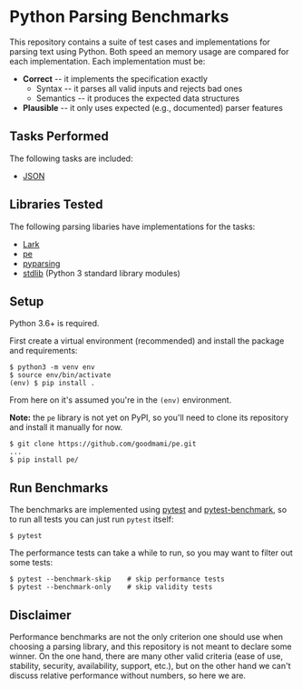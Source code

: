 # Python Parsing Benchmarks

This repository contains a suite of test cases and implementations for
parsing text using Python. Both speed an memory usage are compared for
each implementation. Each implementation must be:

* **Correct** -- it implements the specification exactly
  - Syntax -- it parses all valid inputs and rejects bad ones
  - Semantics -- it produces the expected data structures
* **Plausible** -- it only uses expected (e.g., documented) parser
  features

## Tasks Performed

The following tasks are included:

- [JSON](tasks/json.md)


## Libraries Tested

The following parsing libaries have implementations for the tasks:

- [Lark](https://github.com/lark-parser/lark)
- [pe](https://github.com/goodmami/pe)
- [pyparsing](https://github.com/pyparsing/pyparsing/)
- [stdlib](https://docs.python.org/3/) (Python 3 standard library modules)


## Setup

Python 3.6+ is required.

First create a virtual environment (recommended) and install the
package and requirements:

``` console
$ python3 -m venv env
$ source env/bin/activate
(env) $ pip install .
```

From here on it's assumed you're in the `(env)` environment.

**Note:** the `pe` library is not yet on PyPI, so you'll need to clone
its repository and install it manually for now.

``` console
$ git clone https://github.com/goodmami/pe.git
...
$ pip install pe/
```


## Run Benchmarks

The benchmarks are implemented using [pytest](https://pytest.org) and
[pytest-benchmark](https://github.com/ionelmc/pytest-benchmark), so to
run all tests you can just run `pytest` itself:

``` console
$ pytest
```

The performance tests can take a while to run, so you may want to
filter out some tests:

``` console
$ pytest --benchmark-skip    # skip performance tests
$ pytest --benchmark-only    # skip validity tests
```


## Disclaimer

Performance benchmarks are not the only criterion one should use when
choosing a parsing library, and this repository is not meant to
declare some winner. On the one hand, there are many other valid
criteria (ease of use, stability, security, availability, support,
etc.), but on the other hand we can't discuss relative performance
without numbers, so here we are.
